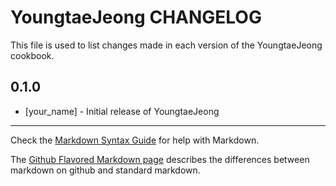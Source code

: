YoungtaeJeong CHANGELOG
=======================

This file is used to list changes made in each version of the YoungtaeJeong cookbook.

0.1.0
-----
- [your_name] - Initial release of YoungtaeJeong

- - -
Check the [Markdown Syntax Guide](http://daringfireball.net/projects/markdown/syntax) for help with Markdown.

The [Github Flavored Markdown page](http://github.github.com/github-flavored-markdown/) describes the differences between markdown on github and standard markdown.
